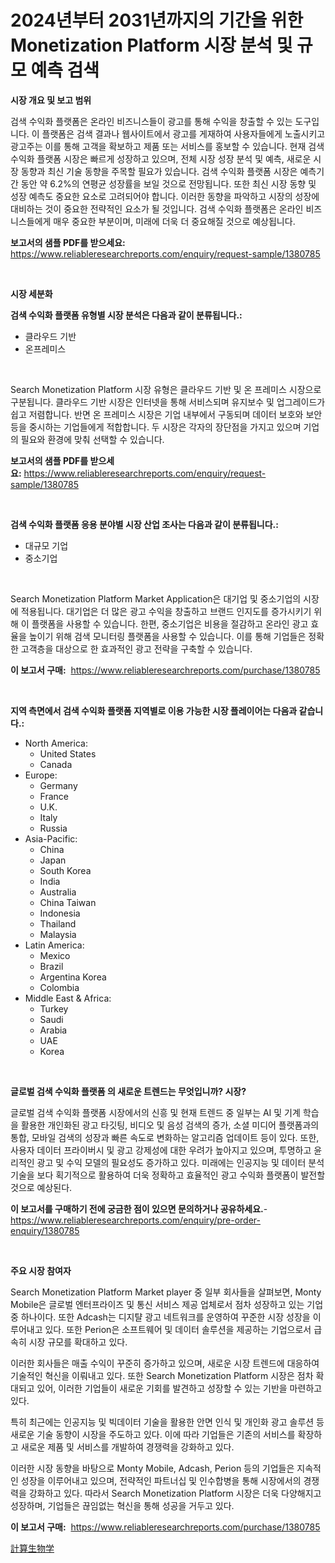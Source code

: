 <p><h1>2024년부터 2031년까지의 기간을 위한 Monetization Platform 시장 분석 및 규모 예측 검색</h1></p><p><strong>시장 개요 및 보고 범위</strong></p>
<p><p>검색 수익화 플랫폼은 온라인 비즈니스들이 광고를 통해 수익을 창출할 수 있는 도구입니다. 이 플랫폼은 검색 결과나 웹사이트에서 광고를 게재하여 사용자들에게 노출시키고 광고주는 이를 통해 고객을 확보하고 제품 또는 서비스를 홍보할 수 있습니다. 현재 검색 수익화 플랫폼 시장은 빠르게 성장하고 있으며, 전체 시장 성장 분석 및 예측, 새로운 시장 동향과 최신 기술 동향을 주목할 필요가 있습니다. 검색 수익화 플랫폼 시장은 예측기간 동안 약 6.2%의 연평균 성장률을 보일 것으로 전망됩니다. 또한 최신 시장 동향 및 성장 예측도 중요한 요소로 고려되어야 합니다. 이러한 동향을 파악하고 시장의 성장에 대비하는 것이 중요한 전략적인 요소가 될 것입니다. 검색 수익화 플랫폼은 온라인 비즈니스들에게 매우 중요한 부분이며, 미래에 더욱 더 중요해질 것으로 예상됩니다.</p></p>
<p><strong>보고서의 샘플 PDF를 받으세요:</strong> <a href="https://www.reliableresearchreports.com/enquiry/request-sample/1380785">https://www.reliableresearchreports.com/enquiry/request-sample/1380785</a></p>
<p>&nbsp;</p>
<p><strong>시장 세분화</strong></p>
<p><strong>검색 수익화 플랫폼 유형별 시장 분석은 다음과 같이 분류됩니다.:</strong></p>
<p><ul><li>클라우드 기반</li><li>온프레미스</li></ul></p>
<p>&nbsp;</p>
<p><p>Search Monetization Platform 시장 유형은 클라우드 기반 및 온 프레미스 시장으로 구분됩니다. 클라우드 기반 시장은 인터넷을 통해 서비스되며 유지보수 및 업그레이드가 쉽고 저렴합니다. 반면 온 프레미스 시장은 기업 내부에서 구동되며 데이터 보호와 보안 등을 중시하는 기업들에게 적합합니다. 두 시장은 각자의 장단점을 가지고 있으며 기업의 필요와 환경에 맞춰 선택할 수 있습니다.</p></p>
<p><strong>보고서의 샘플 PDF를 받으세요:</strong>&nbsp;<a href="https://www.reliableresearchreports.com/enquiry/request-sample/1380785">https://www.reliableresearchreports.com/enquiry/request-sample/1380785</a></p>
<p>&nbsp;</p>
<p><strong> 검색 수익화 플랫폼 응용 분야별 시장 산업 조사는 다음과 같이 분류됩니다.:</strong></p>
<p><ul><li>대규모 기업</li><li>중소기업</li></ul></p>
<p>&nbsp;</p>
<p><p>Search Monetization Platform Market Application은 대기업 및 중소기업의 시장에 적용됩니다. 대기업은 더 많은 광고 수익을 창출하고 브랜드 인지도를 증가시키기 위해 이 플랫폼을 사용할 수 있습니다. 한편, 중소기업은 비용을 절감하고 온라인 광고 효율을 높이기 위해 검색 모니터링 플랫폼을 사용할 수 있습니다. 이를 통해 기업들은 정확한 고객층을 대상으로 한 효과적인 광고 전략을 구축할 수 있습니다.</p></p>
<p><strong>이 보고서 구매:</strong>&nbsp; <a href="https://www.reliableresearchreports.com/purchase/1380785">https://www.reliableresearchreports.com/purchase/1380785</a></p>
<p>&nbsp;</p>
<p><strong>지역 측면에서 검색 수익화 플랫폼 지역별로 이용 가능한 시장 플레이어는 다음과 같습니다.:</strong></p>
<p><ul>
    <li>
        North America:
        <ul>
            <li>United States</li>
            <li>Canada</li>
        </ul>
    </li>
    <li>
        Europe:
        <ul>
            <li>Germany</li>
            <li>France</li>
            <li>U.K.</li>
            <li>Italy</li>
            <li>Russia</li>
        </ul>
    </li>
    <li>
        Asia-Pacific:
        <ul>
            <li>China</li>
            <li>Japan</li>
            <li>South Korea</li>
            <li>India</li>
            <li>Australia</li>
            <li>China Taiwan</li>
            <li>Indonesia</li>
            <li>Thailand</li>
            <li>Malaysia</li>
        </ul>
    </li>
    <li>
        Latin America:
        <ul>
            <li>Mexico</li>
            <li>Brazil</li>
            <li>Argentina Korea</li>
            <li>Colombia</li>
        </ul>
    </li>
    <li>
        Middle East & Africa:
        <ul>
            <li>Turkey</li>
            <li>Saudi</li>
            <li>Arabia</li>
            <li>UAE</li>
            <li>Korea</li>
        </ul>
    </li>
    </ul></p>
<p>&nbsp;</p>
<p><strong>글로벌 검색 수익화 플랫폼 의 새로운 트렌드는 무엇입니까? 시장?</strong></p>
<p><p>글로벌 검색 수익화 플랫폼 시장에서의 신흥 및 현재 트렌드 중 일부는 AI 및 기계 학습을 활용한 개인화된 광고 타깃팅, 비디오 및 음성 검색의 증가, 소셜 미디어 플랫폼과의 통합, 모바일 검색의 성장과 빠른 속도로 변화하는 알고리즘 업데이트 등이 있다. 또한, 사용자 데이터 프라이버시 및 광고 강제성에 대한 우려가 높아지고 있으며, 투명하고 윤리적인 광고 및 수익 모델의 필요성도 증가하고 있다. 미래에는 인공지능 및 데이터 분석 기술을 보다 획기적으로 활용하여 더욱 정확하고 효율적인 광고 수익화 플랫폼이 발전할 것으로 예상된다.</p></p>
<p><strong>이 보고서를 구매하기 전에 궁금한 점이 있으면 문의하거나 공유하세요.</strong>- <a href="https://www.reliableresearchreports.com/enquiry/pre-order-enquiry/1380785">https://www.reliableresearchreports.com/enquiry/pre-order-enquiry/1380785</a></p>
<p>&nbsp;</p>
<p><strong>주요 시장 참여자</strong></p>
<p><p>Search Monetization Platform Market player 중 일부 회사들을 살펴보면, Monty Mobile은 글로벌 엔터프라이즈 및 통신 서비스 제공 업체로서 점차 성장하고 있는 기업 중 하나이다. 또한 Adcash는 디지턀 광고 네트워크를 운영하여 꾸준한 시장 성장을 이루어내고 있다. 또한 Perion은 소프트웨어 및 데이터 솔루션을 제공하는 기업으로서 급속히 시장 규모를 확대하고 있다.</p><p>이러한 회사들은 매출 수익이 꾸준히 증가하고 있으며, 새로운 시장 트렌드에 대응하여 기술적인 혁신을 이뤄내고 있다. 또한 Search Monetization Platform 시장은 점차 확대되고 있어, 이러한 기업들이 새로운 기회를 발견하고 성장할 수 있는 기반을 마련하고 있다.</p><p>특히 최근에는 인공지능 및 빅데이터 기술을 활용한 안면 인식 및 개인화 광고 솔루션 등 새로운 기술 동향이 시장을 주도하고 있다. 이에 따라 기업들은 기존의 서비스를 확장하고 새로운 제품 및 서비스를 개발하여 경쟁력을 강화하고 있다.</p><p>이러한 시장 동향을 바탕으로 Monty Mobile, Adcash, Perion 등의 기업들은 지속적인 성장을 이루어내고 있으며, 전략적인 파트너십 및 인수합병을 통해 시장에서의 경쟁력을 강화하고 있다. 따라서 Search Monetization Platform 시장은 더욱 다양해지고 성장하며, 기업들은 끊임없는 혁신을 통해 성공을 거두고 있다.</p></p>
<p><strong>이 보고서 구매:</strong>&nbsp;&nbsp;<a href="https://www.reliableresearchreports.com/purchase/1380785">https://www.reliableresearchreports.com/purchase/1380785</a></p>
<p><p><a href="https://github.com/Sophiaard2003/Market-Research-Report-List-1/blob/main/647587012934.md">計算生物学</a></p></p>
